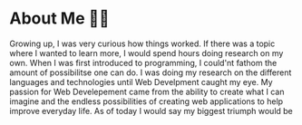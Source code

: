 <!--
**Andy-Duenas/Andy-Duenas** is a ✨ _special_ ✨ repository because its `README.md` (this file) appears on your GitHub profile.
-->
# About Me 	:man_technologist:
Growing up, I was very curious how things worked. If there was a topic where I wanted to learn more, I would spend hours doing research on my own. When I was first introduced to programming, I could'nt fathom the amount of possibilitse one can do. I was doing my research on the different languages and technologies until Web Develpment caught my eye. My passion for Web Develepement came from the ability to create what I can imagine and the endless possibilities of creating web applications to help improve everyday life. As of today I would say my biggest triumph would be 
